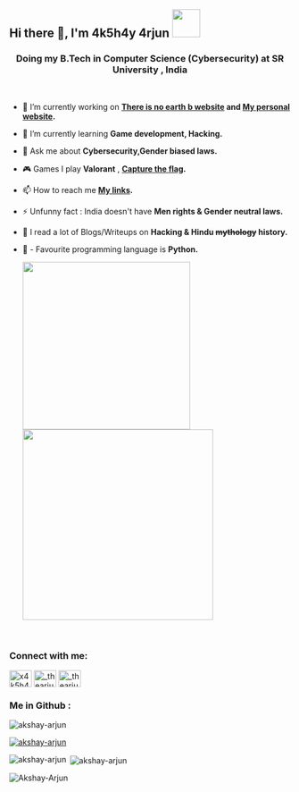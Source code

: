 <h2 align="left"> Hi there 👋, I'm 4k5h4y 4rjun <img src="https://media.giphy.com/media/mGcNjsfWAjY5AEZNw6/giphy.gif" width="50"></h2>



<h3 align="center">Doing my B.Tech in Computer Science (Cybersecurity) at SR University , India</h3>
<br />



- 🔭 I’m currently working on **[There is no earth b website](https://thereisnoearthb.org) and [My personal website](https://akshay-arjun.vercel.app).**

- 🌱 I’m currently learning **Game development, Hacking.**

- 💬 Ask me about **Cybersecurity,Gender biased laws.**

- 🎮 Games I play **Valorant** , **[Capture the flag](https://app.hackthebox.com/profile/425207).**

- 📫 How to reach me **[My links](https://bit.ly/AKSHAYARJUN).**

- ⚡ Unfunny fact : India doesn't have **Men rights & Gender neutral laws.**

- 📖 I read a lot of Blogs/Writeups on **Hacking & Hindu ~~mythology~~ history.**

- 🐍 - Favourite programming language is **Python.**

   <img src="https://imgs.xkcd.com/comics/python.png" width="300"> <img src=https://media.giphy.com/media/3oEjHWpiVIOGXT5l9m/giphy.gif width="341">
   
</br>
<h3 align="left">Connect with me:</h3>
<p align="left">
<a href="https://twitter.com/x4k5h4yx" target="blank"><img align="center" src="https://raw.githubusercontent.com/rahuldkjain/github-profile-readme-generator/master/src/images/icons/Social/twitter.svg" alt="x4k5h4yx" height="30" width="40" /></a>
<!--
<a href="https://codesandbox.com/akshay-arjun" target="blank"><img align="center" src="https://raw.githubusercontent.com/rahuldkjain/github-profile-readme-generator/master/src/images/icons/Social/codesandbox.svg" alt="akshay-arjun" height="30" width="40" /></a>
-->
<a href="https://instagram.com/_thearjun_" target="blank"><img align="center" src="https://raw.githubusercontent.com/rahuldkjain/github-profile-readme-generator/master/src/images/icons/Social/instagram.svg" alt="_thearjun_" height="30" width="40" /></a>
<a href="https://www.linkedin.com/in/akshayvollala/" target="blank"><img align="center" src="https://www.svgrepo.com/show/157006/linkedin.svg" alt="_thearjun_" height="30" width="40" /></a>   
</p>
<h3 align="left">Me in Github :</h3>
<p align="left"> <img src="https://komarev.com/ghpvc/?username=akshay-arjun&label=Profile%20views&color=ff0000&style=plastic" alt="akshay-arjun" /> </p>

<p align="left"> <a href="https://github.com/ryo-ma/github-profile-trophy"><img src="https://github-profile-trophy.vercel.app/?username=akshay-arjun" alt="akshay-arjun" /></a> </p>

<p><img align="left" src="https://github-readme-stats.vercel.app/api/top-langs?username=akshay-arjun&show_icons=true&theme=tokyonight&locale=en&layout=compact" alt="akshay-arjun" /></p>

<p>&nbsp;<img align="center" src="https://github-readme-stats.vercel.app/api?username=akshay-arjun&show_icons=true&theme=tokyonight&locale=en" alt="akshay-arjun" /></p>

<p><img align="center" src="https://streak-stats.demolab.com/?user=akshay-arjun&theme=tokyonight" alt="Akshay-Arjun" /></p>
